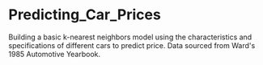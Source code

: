 # Predicting_Car_Prices
Building a basic k-nearest neighbors model using the characteristics and specifications of different cars to predict price. Data sourced from Ward's 1985 Automotive Yearbook. 
